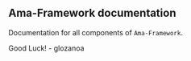 ## Ama-Framework documentation

Documentation for all components of `Ama-Framework`.

Good Luck! - glozanoa
